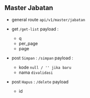 ## Master Jabatan

-   general route `api/v1/master/jabatan`

-   get `/get-list` payload :

    -   q
    -   per_page
    -   page

-   post `Simpan` : `/simpan` payload :

    -   kode `null / '' jika baru`
    -   nama `divalidasi`

-   post `Hapus` : `/delete` payload
    -   id
